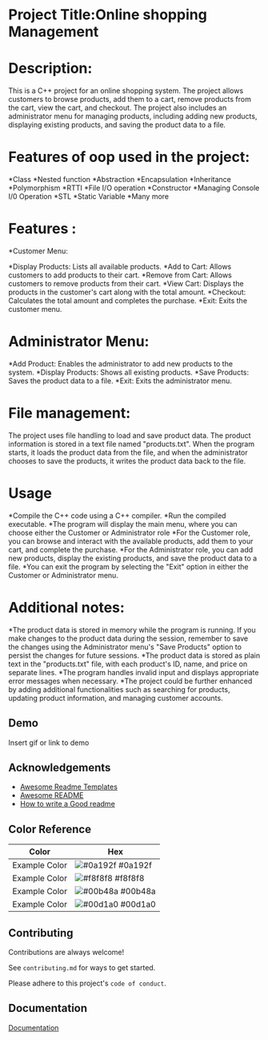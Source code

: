 
# Project Title:Online shopping  Management


# Description:


This is a C++ project for an online shopping system. The project allows customers to browse products, add them to a cart, remove products from the cart, view the cart, and checkout. The project also includes an administrator menu for managing products, including adding new products, displaying existing products, and saving the product data to a file.


# Features of oop used in the project:


*Class
*Nested function
*Abstraction
*Encapsulation
*Inheritance
*Polymorphism
*RTTI
*File I/O operation
*Constructor
*Managing Console I/0 Operation
*STL
*Static Variable
*Many more
# Features :

  *Customer Menu:

*Display Products: Lists all available products.
*Add to Cart: Allows customers to add products to  their cart.
*Remove from Cart: Allows customers to remove products from their cart.
*View Cart: Displays the products in the customer's cart along with the total amount.
*Checkout: Calculates the total amount and completes the purchase.
*Exit: Exits the customer menu.
# Administrator Menu:

*Add Product: Enables the administrator to add new products to the system.
*Display Products: Shows all existing products.
*Save Products: Saves the product data to a file.
*Exit: Exits the administrator menu.
# File management:
The project uses file handling to load and save product data. The product information is stored in a text file named "products.txt". When the program starts, it loads the product data from the file, and when the administrator chooses to save the products, it writes the product data back to the file.
# Usage
*Compile the C++ code using a C++ compiler.
*Run the compiled executable.
*The program will display the main menu, where you can choose either the Customer or Administrator role
*For the Customer role, you can browse and interact with the available products, add them to your cart, and complete the purchase.
*For the Administrator role, you can add new products, display the existing products, and save the product data to a file.
*You can exit the program by selecting the "Exit" option in either the Customer or Administrator menu.
# Additional notes:
*The product data is stored in memory while the program is running. If you make changes to the product data during the session, remember to save the changes using the Administrator menu's "Save Products" option to persist the changes for future sessions.
*The product data is stored as plain text in the "products.txt" file, with each product's ID, name, and price on separate lines.
*The program handles invalid input and displays appropriate error messages when necessary.
*The project could be further enhanced by adding additional functionalities such as searching for products, updating product information, and managing customer accounts.





## Demo

Insert gif or link to demo


## Acknowledgements

 - [Awesome Readme Templates](https://awesomeopensource.com/project/elangosundar/awesome-README-templates)
 - [Awesome README](https://github.com/matiassingers/awesome-readme)
 - [How to write a Good readme](https://bulldogjob.com/news/449-how-to-write-a-good-readme-for-your-github-project)

## Color Reference

| Color             | Hex                                                                |
| ----------------- | ------------------------------------------------------------------ |
| Example Color | ![#0a192f](https://via.placeholder.com/10/0a192f?text=+) #0a192f |
| Example Color | ![#f8f8f8](https://via.placeholder.com/10/f8f8f8?text=+) #f8f8f8 |
| Example Color | ![#00b48a](https://via.placeholder.com/10/00b48a?text=+) #00b48a |
| Example Color | ![#00d1a0](https://via.placeholder.com/10/00b48a?text=+) #00d1a0 |


## Contributing

Contributions are always welcome!

See `contributing.md` for ways to get started.

Please adhere to this project's `code of conduct`.


## Documentation

[Documentation](https://linktodocumentation)

